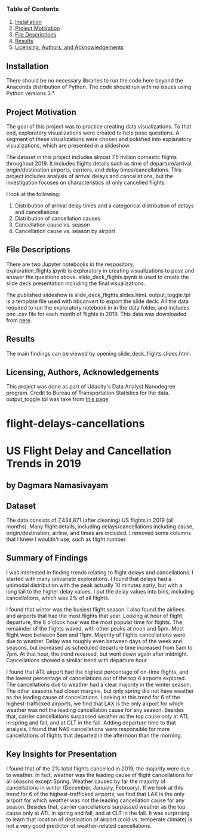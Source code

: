 ### Table of Contents

1. [Installation](#installation)
2. [Project Motivation](#motivation)
3. [File Descriptions](#files)
4. [Results](#results)
5. [Licensing, Authors, and Acknowledgements](#licensing)

## Installation <a name="installation"></a>

There should be no necessary libraries to run the code here beyond the Anaconda distribution of Python.  The code should run with no issues using Python versions 3.*.

## Project Motivation<a name="motivation"></a>

The goal of this project was to practice creating data visualizations. To that end, exploratory visualizations were created to help pose questions. A segment of these visualizations were chosen and polished into explanatory visualizations, which are presented in a slideshow.

The dataset in this project includes almost 7.5 million domestic flights throughout 2019. It includes flights details such as time of departure/arrival, origin/destination airports, carriers, and delay times/cancellations. This project includes analysis of arrival delays and cancellations, but the investigation focuses on characteristics of only cancelled flights. 

I look at the following:

1. Distribution of arrival delay times and a categorical distribution of delays and cancellations
2. Distribution of cancellation causes
3. Cancellation cause vs. season
4. Cancellation cause vs. season by airport

## File Descriptions <a name="files"></a>

There are two Jupyter notebooks in the respository. exploration_flights.ipynb is exploratory in creating visualizations to pose and answer the questions above. slide_deck_flights.ipynb is used to create the slide deck presentation including the final visualizations. 

The published slideshow is slide_deck_flights.slides.html. output_toggle.tpl is a template file used with nbconvert to export the slide deck. All the data required to run the exploratory notebook in in the data folder, and includes one .csv file for each month of flights in 2019. This data was downloaded from [here](https://www.transtats.bts.gov/DL_SelectFields.asp?Table_ID=236).

## Results<a name="results"></a>

The main findings can be viewed by opening slide_deck_flights.slides.html.

## Licensing, Authors, Acknowledgements<a name="licensing"></a>

This project was done as part of Udacity's Data Analyst Nanodegree program. Credit to Bureau of Transportation Statistics for the data. output_toggle.tpl was take from [this page](https://github.com/damianavila/blog/blob/master/posts/hide-the-input-cells-from-your-ipython-slides.ipynb).









# flight-delays-cancellations

# US Flight Delay and Cancellation Trends in 2019
## by Dagmara Namasivayam


## Dataset

The data consists of 7,434,871 (after cleaning) US flights in 2019 (all months). Many flight details, including delays/cancellations including cause, origin/destination, airline, and times are included. I removed some columns that I knew I wouldn't use, such as flight number.


## Summary of Findings

I was interested in finding trends relating to flight delays and cancellations. I started with many univariate explorations. I found that delays had a unimodal distribution with the peak actually 10 minutes *early*, but with a long tail to the higher delay values. I put the delay values into bins, including cancellations, which was 2% of all flights.

I found that winter was the busiest flight season. I also found the airlines and airports that had the most flights that year. Looking at hour of flight departure, the 6 o'clock hour was the most popular time for flights. The remainder of the flights waved, with other peaks at noon and 5pm. Most flight were between 5am and 11pm. Majority of flights cancellations were due to weather. Delay was roughly even between days of the week and seasons, but increased as scheduled departure time increased from 5am to 7pm. At that hour, the trend reversed, but went down again after midnight. Cancellations showed a similar trend with departure hour.

I found that ATL airport had the highest percentage of on-time flights, and the lowest percentage of cancellations out of the top 6 airports explored. The cancellations due to weather had a clear majority in the winter season. The other seasons had closer margins, but only spring did not have weather as the leading cause of cancellations. Looking at this trend for 6 of the highest-trafficked airports, we find that LAX is the only airport for which weather was not the leading cancellation cause for any season. Besides that, carrier cancellations surpassed weather as the top cause only at ATL in spring and fall, and at CLT in the fall. Adding departure time to that analysis, I found that NAS cancellations were responsible for more cancellations of flights that departed in the afternoon than the morning.


## Key Insights for Presentation

I found that of the 2% total flights cancelled in 2019, the majority were due to weather. In fact, weather  was the leading cause of flight cancellations for all seasons except Spring. Weather caused by far the majority of cancellations in winter (December, January, February). If we look at this trend for 6 of the highest-trafficked airports, we find that LAX is the only airport for which weather was not the leading cancellation cause for any season. Besides that, carrier cancellations surpassed weather as the top cause only at ATL in spring and fall, and at CLT in the fall. It was surprising to learn that location of destination of airport (cold vs. temperate climate) is not a very good predictor of weather-related cancellations.